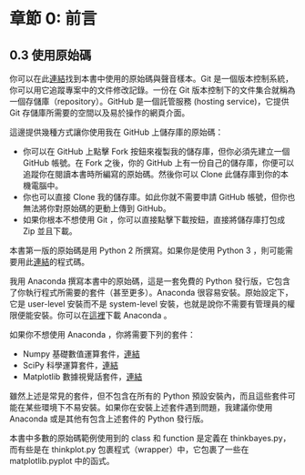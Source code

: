 # 章節 0: 前言

## 0.3 使用原始碼

你可以在此[連結](https://github.com/AllenDowney/ThinkBayes)找到本書中使用的原始碼與聲音樣本。Git 是一個版本控制系統，你可以用它追蹤專案中的文件修改記錄。一份在 Git 版本控制下的文件集合就稱為一個存儲庫（repository）。GitHub 是一個託管服務 (hosting service)，它提供 Git 存儲庫所需要的空間以及易於操作的網頁介面。

這邊提供幾種方式讓你使用我在 GitHub 上儲存庫的原始碼：

- 你可以在 GitHub 上點擊 Fork 按鈕來複製我的儲存庫，但你必須先建立一個 GitHub 帳號。在 Fork 之後，你的 GitHub 上有一份自己的儲存庫，你便可以追蹤你在閱讀本書時所編寫的原始碼。然後你可以 Clone 此儲存庫到你的本機電腦中。
- 你也可以直接 Clone 我的儲存庫。如此你就不需要申請 GitHub 帳號，但你也無法將你對原始碼的更動上傳到 GitHub。
- 如果你根本不想使用 Git ，你可以直接點擊下載按鈕，直接將儲存庫打包成 Zip 並且下載。

本書第一版的原始碼是用 Python 2 所撰寫。如果你是使用 Python 3 ，則可能需要用此[連結](https://github.com/AllenDowney/ThinkBayes2)的程式碼。

我用 Anaconda 撰寫本書中的原始碼，這是一套免費的 Python 發行版，它包含了你執行程式所需要的套件（甚至更多）。Anaconda 很容易安裝。原始設定下，它是 user-level 安裝而不是 system-level 安裝，也就是說你不需要有管理員的權限便能安裝。你可以在[這裡](https://www.anaconda.com/)下載 Anaconda 。

如果你不想使用 Anaconda ，你將需要下列的套件：

- Numpy 基礎數值運算套件，[連結](http://www.numpy.org/)
- SciPy 科學運算套件，[連結](https://www.scipy.org/)
- Matplotlib 數據視覺話套件，[連結](https://matplotlib.org/)

雖然上述是常見的套件，但不包含在所有的 Python 預設安裝內，而且這些套件可能在某些環境下不易安裝。如果你在安裝上述套件遇到問題，我建議你使用 Anaconda 或是其他有包含上述套件的 Python 發行版。

本書中多數的原始碼範例使用到的 class 和 function 是定義在 thinkbayes.py，而有些是在 thinkplot.py 包裹程式（wrapper）中，它包裹了一些在 matplotlib.pyplot 中的函式。
